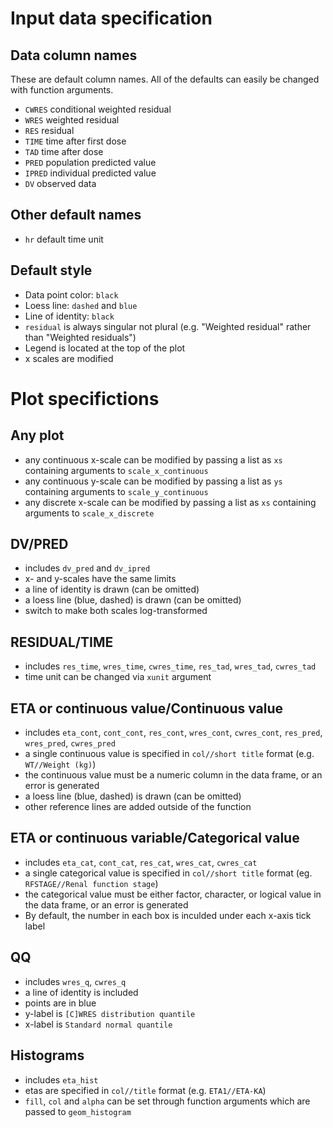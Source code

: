 
# Input data specification

## Data column names

These are default column names.  All of the defaults can easily be
changed with function arguments.

- `CWRES` conditional weighted residual
- `WRES` weighted residual
- `RES` residual
- `TIME` time after first dose
- `TAD` time after dose
- `PRED` population predicted value
- `IPRED` individual predicted value
- `DV` observed data

## Other default names

- `hr` default time unit

## Default style

- Data point color: `black`
- Loess line: `dashed` and `blue`
- Line of identity: `black`
- `residual` is always singular not plural (e.g. "Weighted residual" rather 
than "Weighted residuals")
- Legend is located at the top of the plot
- x scales are modified 


# Plot specifictions

## Any plot

- any continuous x-scale can be modified by
passing a list as `xs` containing arguments to 
`scale_x_continuous`
- any continuous y-scale can be modified by
passing a list as `ys` containing arguments to
`scale_y_continuous`
- any discrete x-scale can be modified by
passing a list as `xs` containing arguments
to `scale_x_discrete`

## DV/PRED

- includes `dv_pred` and `dv_ipred`
- x- and y-scales have the same limits
- a line of identity is drawn (can be omitted)
- a loess line (blue, dashed) is drawn (can be omitted)
- switch to make both scales log-transformed

## RESIDUAL/TIME

- includes `res_time`, `wres_time`, `cwres_time`, `res_tad`, 
`wres_tad`, `cwres_tad`
- time unit can be changed via `xunit` argument

## ETA or continuous value/Continuous value

- includes `eta_cont`, `cont_cont`, 
`res_cont`, `wres_cont`, `cwres_cont`, 
`res_pred`, `wres_pred`, `cwres_pred`
- a single continuous value is specified in 
`col//short title` format (e.g. `WT//Weight (kg)`)
- the continuous value must be a numeric column
in the data frame, or an error is generated
- a loess line (blue, dashed) is drawn (can be omitted)
- other reference lines are added outside of 
the function

## ETA or continuous variable/Categorical value

- includes `eta_cat`, `cont_cat`, `res_cat`,
`wres_cat`, `cwres_cat`
- a single categorical value is specified in 
`col//short title` format (eg. `RFSTAGE//Renal function stage`)
- the categorical value must be either 
factor, character, or logical value in 
the data frame, or an error is generated
- By default, the number in each box
is inculded under each x-axis tick label

## QQ

- includes `wres_q`, `cwres_q`
- a line of identity is included
- points are in blue
- y-label is `[C]WRES distribution quantile`
- x-label is `Standard normal quantile`

## Histograms

- includes `eta_hist`
- etas are specified in `col//title`
format (e.g. `ETA1//ETA-KA`)
- `fill`, `col` and `alpha` can be set
through function arguments which are 
passed to `geom_histogram`

